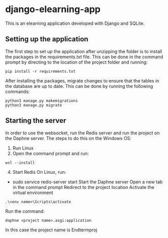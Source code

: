 # django-elearning-app
This is an elearning application developed with Django and SQLite.

## Setting up the application
The first step to set up the application after unzipping the folder is to install the packages in the requirements.txt file. This can be done in the command prompt by directing to the location of the project folder and running:
````
pip install -r requirements.txt
````

After installing the packages, migrate changes to ensure that the tables in the database are up to date.
This can be done by running the following commands:
````
python3 manage.py makemigrations
python3 manage.py migrate
````

## Starting the server
In order to use the websocket, run the Redis server and run the project on the Daphne server.
The steps to do this on the Windows OS:
1. Run Linux
2. Open the command prompt and run:
````
wsl --install
````
4. Start Redis
On Linux, run:
- sudo service redis-server start
Start the Daphne server
Open a new tab in the command prompt
Redirect to the project location
Activate the virtual environment
````
.\<env name>\Scripts\activate
````
Run the command:
````
daphne <project name>.asgi:application
````
In this case the project name is Endtermproj
